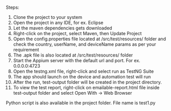Steps:
1. Clone the project to your system
2. Open the project in any IDE, for ex. Eclipse
3. Let the maven dependencies gets downloaded
4. Right-click on the project, select Maven, then Update Project
5. Open the config.properties file located at /src/test/resources/ folder and check the country, userName, and deviceName params as per your requirement
6. The .apk file is also located at /src/test/resources/ folder
7. Start the Appium server with the default url and port. For ex. 0.0.0.0:4723
8. Open the testng.xml file, right-click and select run as TestNG Suite
9. The app should launch on the device and automation test will run
10. After the run, test-output folder will be created in the project directory.
11. To view the test report, right-click on emailable-report.html file inside test-output folder and select Open With -> Web Browser


Python script is also available in the project folder. File name is test1.py
